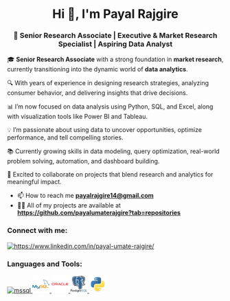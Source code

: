 <h1 align="center">Hi 👋, I'm Payal Rajgire</h1>
<h3 align="center">🎯 Senior Research Associate | Executive & Market Research Specialist | Aspiring Data Analyst

</h3>

🎓 **Senior Research Associate** with a strong foundation in **market research**, currently transitioning into the dynamic world of **data analytics**.

🔍 With years of experience in designing research strategies, analyzing consumer behavior, and delivering insights that drive decisions.

📊 I’m now focused on data analysis using Python, SQL, and Excel, along with visualization tools like Power BI and Tableau.

💡 I’m passionate about using data to uncover opportunities, optimize performance, and tell compelling stories.

📚 Currently growing skills in data modeling, query optimization, real-world problem solving, automation, and dashboard building.

🚀 Excited to collaborate on projects that blend research and analytics for meaningful impact.
- 📫 How to reach me **payalrajgire14@gmail.com**
- 👨‍💻 All of my projects are available at **https://github.com/payalumaterajgire?tab=repositories**

<h3 align="left">Connect with me:</h3>
<p align="left">
<a href="https://linkedin.com/in/https://www.linkedin.com/in/payal-umate-rajgire/" target="blank"><img align="center" src="https://raw.githubusercontent.com/rahuldkjain/github-profile-readme-generator/master/src/images/icons/Social/linked-in-alt.svg" alt="https://www.linkedin.com/in/payal-umate-rajgire/" height="30" width="40" /></a>
</p>

<h3 align="left">Languages and Tools:</h3>
<p align="left"> <a href="https://www.microsoft.com/en-us/sql-server" target="_blank" rel="noreferrer"> <img src="https://www.svgrepo.com/show/303229/microsoft-sql-server-logo.svg" alt="mssql" width="40" height="40"/> </a> <a href="https://www.mysql.com/" target="_blank" rel="noreferrer"> <img src="https://raw.githubusercontent.com/devicons/devicon/master/icons/mysql/mysql-original-wordmark.svg" alt="mysql" width="40" height="40"/> </a> <a href="https://www.oracle.com/" target="_blank" rel="noreferrer"> <img src="https://raw.githubusercontent.com/devicons/devicon/master/icons/oracle/oracle-original.svg" alt="oracle" width="40" height="40"/> </a> <a href="https://www.postgresql.org" target="_blank" rel="noreferrer"> <img src="https://raw.githubusercontent.com/devicons/devicon/master/icons/postgresql/postgresql-original-wordmark.svg" alt="postgresql" width="40" height="40"/> </a> <a href="https://www.python.org" target="_blank" rel="noreferrer"> <img src="https://raw.githubusercontent.com/devicons/devicon/master/icons/python/python-original.svg" alt="python" width="40" height="40"/> </a> </p> 




